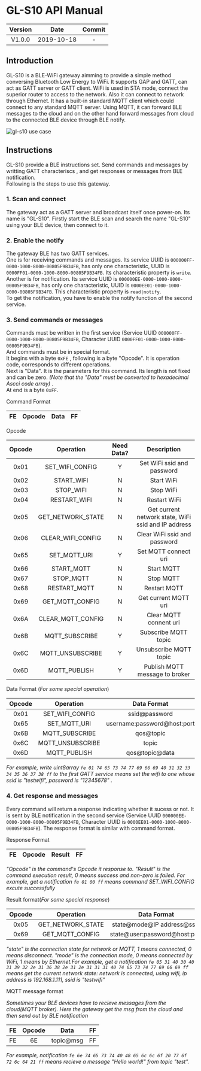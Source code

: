 # GL-S10 API Manual

|Version|Date|Commit|
|:----:|:----:|:----:|
|V1.0.0|2019-10-18|-|

## Introduction

GL-S10 is a BLE-WiFi gateway aimming to provide a simple method conversing Bluetooth Low Energy to WiFi. It supports GAP and GATT, can act as GATT server or GATT client. WiFi is used in STA mode, connect the superior router to access to the network. Also it can connect to network through Ethernet. It has a built-in standard MQTT client which could connect to any standard MQTT server.  Using MQTT, it can forward BLE messages to the cloud and on the other hand forward messages from cloud to the connected BLE device through BLE notify.  

![gl-s10 use case](https://static.gl-inet.com/docs/en/3/setup/gl-s10/gl-s10-use-case.jpg)

## Instructions
GL-S10 provide a BLE instructions set. Send commands and messages by writting GATT characteriscs , and get responses or messages from BLE notification.  
Following is the steps to use this gateway.

### 1. Scan and connect
The gateway act as a GATT server and broadcast itself once power-on. Its name is "GL-S10".
Firstly start the BLE scan and search the name "GL-S10" using your BLE device, then connect to it.

### 2. Enable the notify
The gateway BLE has two GATT services.   
One is for receiving commands and messages. Its service UUID is `000000FF-0000-1000-8000-00805F9B34FB`, has only one characteristic, UUID is `0000FF01-0000-1000-8000-00805F9B34FB`. Its characteristic property is `write`.  
Another is for notification. Its service UUID is `000000EE-0000-1000-8000-00805F9B34FB`, has only one characteristic, UUID is `0000EE01-0000-1000-8000-00805F9B34FB`. This characteristic property is `read|notify`.  
To get the notification, you have to enable the notify function of the second service.

### 3. Send commands or messages
Commands must be written in the first service (Service UUID `000000FF-0000-1000-8000-00805F9B34FB`, Character UUID `0000FF01-0000-1000-8000-00805F9B34FB`).   
And commands must be in special format.   
It begins with a byte `0xFE` , following is a byte "Opcode". It is operation code, corresponds to different operations.   
Next is "Data". It is the parameters for this command. Its length is not fixed and can be zero. *(Note that the "Data" must be converted to hexadecimal Ascci code array)* .  
At end is a byte `0xFF`.

Command Format

|FE|Opcode|Data|FF|
|----|----|----|----|

Opcode

|  Opcode  | Operation  | Need Data? | Description | 
|  :----:  | :----:  | :----:  | :----:  |
|  0x01  | SET_WIFI_CONFIG  | Y | Set WiFi ssid and password |
|  0x02  | START_WIFI  | N | Start WiFi | 
|  0x03  | STOP_WIFI  | N | Stop WiFi |
|  0x04  | RESTART_WIFI  | N | Restart WiFi |
|  0x05  | GET_NETWORK_STATE  | N | Get current network state, WiFi ssid and IP address |
|  0x06  | CLEAR_WIFI_CONFIG  | N | Clear WiFi ssid and password |
|  0x65  | SET_MQTT_URI  | Y | Set MQTT connect uri |
|  0x66  | START_MQTT  | N | Start MQTT |
|  0x67  | STOP_MQTT  | N | Stop MQTT |
|  0x68  | RESTART_MQTT  | N | Restart MQTT |
|  0x69  | GET_MQTT_CONFIG  | N | Get current MQTT uri |
|  0x6A  | CLEAR_MQTT_CONFIG  | N | Clear MQTT connent uri |
|  0x6B  | MQTT_SUBSCRIBE  | Y | Subscribe MQTT topic|
|  0x6C  | MQTT_UNSUBSCRIBE  | Y | Unsubscribe MQTT topic |
|  0x6D  | MQTT_PUBLISH  | Y | Publish MQTT message to broker|

Data Format (*For some special operation*)

|  Opcode  |  Operation  | Data Format  | Example | 
|  :----:  | :----:  | :----:  | :----:  |
| 0x01 | SET_WIFI_CONFIG  | ssid@password | GL-S1300-9cc@12345678 |
| 0x65 | SET_MQTT_URI  | username:password@host:port | admin:password@192.168.8.1:1107 |
| 0x6B | MQTT_SUBSCRIBE  | qos@topic | 0@test |
| 0x6C | MQTT_UNSUBSCRIBE  | topic | test |
| 0x6D | MQTT_PUBLISH  | qos@topic@data | 0@test@Hello world! |

*For example, write uint8array `fe 01 74 65 73 74 77 69 66 69 40 31 32 33 34 35 36 37 38 ff` to the first GATT service means set the wifi to one whose ssid is "testwifi", password is "12345678" .*

### 4. Get response and messages

Every command will return a response indicating whether it sucess or not. It is sent by BLE notification in the second service (Service UUID `000000EE-0000-1000-8000-00805F9B34FB`, Character UUID is `0000EE01-0000-1000-8000-00805F9B34FB`). The response format is similar with command format.

Response Format

| FE | Opcode |Result | FF |
| :----:  | :----:  | :----:  | :----: |

*"Opcode" is the command's Opcode it response to. "Result" is the command execution result, 0 means success and non-zero is failed. For example, get a notification `fe 01 00 ff` means command SET_WIFI_CONFIG excute successfully* 

Result format(*For some special response*)

|  Opcode  |  Operation  | Data Format  | Example |
|  :----:  | :----:  | :----:  |:----:  |
| 0x05 | GET_NETWORK_STATE | state@mode@IP address@ssid | 1@0@192.168.1.111@GL-S1300-9cc | 
| 0x69 | GET_MQTT_CONFIG | state@user:password@host:port | 1@admin:password@192.168.8.1:1107 |

*"state" is the connection state for network or MQTT, 1 means connected, 0 means disconnect. "mode" is the connection mode, 0 means connected by WiFi, 1 means by Ethernet.For example, get a notification `fe 05 31 40 30 40 31 39 32 2e 31 36 38 2e 31 2e 31 31 31 40 74 65 73 74 77 69 66 69 ff` means get the current network state: network is connected, using wifi, ip address is 192.168.1.111, ssid is "testwifi"*

MQTT message format

*Sometimes your BLE devices have to recieve messages from the cloud(MQTT broker). Here the gateway get the msg from the cloud and then send out by BLE notification*

| FE | Opcode | Data | FF |
| :----:  | :----:  | :----:  | :----: |
| FE | 6E | topic@msg | FF |

*For example, notification `fe 6e 74 65 73 74 40 48 65 6c 6c 6f 20 77 6f 72 6c 64 21 ff` means recieve a message "Hello world!" from topic "test".*

